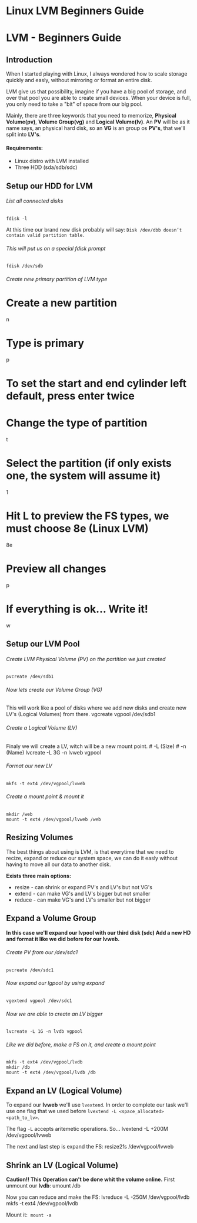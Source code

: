 # Linux LVM Beginners Guide

# LVM - Beginners Guide

## Introduction

When I started playing with Linux, I always wondered how to scale storage quickly and easly, without mirroring or format an entire disk. 

LVM give us that possibility, imagine if you have a big pool of storage, and over that pool you are able to create small devices. When your device is full, you only need to take a "bit" of space from our big pool.

Mainly, there are three keywords that you need to memorize, **Physical Volume(pv)**, **Volume Group(vg)** and **Logical Volume(lv)**. An **PV** will be as it name says, an physical hard disk, so an **VG** is an group os **PV's**, that we'll split into **LV's**. 

#### Requirements:

  * Linux distro with LVM installed
  * Three HDD (sda/sdb/sdc)



## Setup our HDD for LVM

###### List all connected disks


    fdisk -l


At this time our brand new disk probably will say: `Disk /dev/dbb doesn’t contain valid partition table.`

###### This will put us on a special fdisk prompt


    fdisk /dev/sdb


###### Create new primary partition of LVM type


# Create a new partition
n
# Type is primary
p
# To set the start and end cylinder left default, press enter twice
# Change the type of partition
t
# Select the partition (if only exists one, the system will assume it)
1
# Hit L to preview the FS types, we must choose 8e (Linux LVM)
8e
# Preview all changes
p
# If everything is ok... Write it!
w


## Setup our LVM Pool
###### Create LVM Physical Volume (PV) on the partition we just created
    pvcreate /dev/sdb1

###### Now lets create our Volume Group (VG)
This will work like a pool of disks where we add new disks and create new LV's (Logical Volumes) from there.
    vgcreate vgpool /dev/sdb1

###### Create a Logical Volume (LV)
Finaly we will create a LV, witch will be a new mount point.
    # -L (Size)
    # -n (Name)
    lvcreate -L 3G -n lvweb vgpool
###### Format our new LV
    mkfs -t ext4 /dev/vgpool/lvweb
###### Create a mount point & mount it
    mkdir /web
    mount -t ext4 /dev/vgpool/lvweb /web

## Resizing Volumes
The best things about using is LVM, is that everytime that we need to recize, expand or reduce our system space, we can do it easly without having to move all our data to another disk.

**Exists three main options:**
  * resize - can shrink or expand PV's and LV's but not VG's
  * extend - can make VG's and LV's bigger but not smaller
  * reduce - can make VG's and LV's smaller but not bigger

## Expand a Volume Group
**In this case we'll expand our lvpool with our third disk (sdc) Add a new HD and format it like we did before for our lvweb.**

###### Create PV from our /dev/sdc1
    pvcreate /dev/sdc1

###### Now expand our lgpool by using expand
    vgextend vgpool /dev/sdc1

###### Now we are able to create an LV bigger
    lvcreate -L 1G -n lvdb vgpool

###### Like we did before, make a FS on it, and create a mount point
    mkfs -t ext4 /dev/vgpool/lvdb
    mkdir /db
    mount -t ext4 /dev/vgpool/lvdb /db

## Expand an LV (Logical Volume)
To expand our **lvweb** we'll use `lvextend`. In order to complete our task we'll use one flag that we used before `lvextend -L <space_allocated> <path_to_lv>`.

The flag `-L` accepts aritemetic operations. So...
    lvextend -L +200M /dev/vgpool/lvweb

The next and last step is expand the FS:
    resize2fs /dev/vgpool/lvweb

## Shrink an LV (Logical Volume)
**Caution!! This Operation can't be done whit the volume online.**
First unmount our **lvdb**:
    umount /db

Now you can reduce and make the FS:
    lvreduce -L -250M /dev/vgpool/lvdb
    mkfs -t ext4 /dev/vgpool/lvdb

Mount it: 
  `mount -a`
